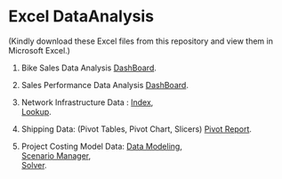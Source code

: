 # Excel DataAnalysis 
(Kindly download these Excel files from this repository and view them in Microsoft Excel.)

1) Bike Sales Data Analysis [DashBoard](https://github.com/surabhichandran/ExcelDataAnalysis/blob/main/Visuals/Bike_Dashboard.png).

2) Sales Performance Data Analysis [DashBoard](https://github.com/surabhichandran/ExcelDataAnalysis/blob/main/Visuals/Ex_Dashboards.png).

3) Network Infrastructure Data :
    [Index](https://github.com/surabhichandran/ExcelDataAnalysis/blob/main/Visuals/Ex_INDEX.png),   
    [Lookup](https://github.com/surabhichandran/ExcelDataAnalysis/blob/main/Visuals/Ex_LOOKUP.png).
    
4) Shipping Data: (Pivot Tables, Pivot Chart, Slicers) 
    [Pivot Report](https://github.com/surabhichandran/ExcelDataAnalysis/blob/main/Visuals/Ex_PivotReports.png).
    
5) Project Costing Model Data: 
    [Data Modeling](https://github.com/surabhichandran/ExcelDataAnalysis/blob/main/Visuals/Ex_DataModeling.png),  
    [Scenario Manager](https://github.com/surabhichandran/ExcelDataAnalysis/blob/main/Visuals/Ex_ScenarioManager.png),  
    [Solver](https://github.com/surabhichandran/ExcelDataAnalysis/blob/main/Visuals/Ex_Solver.png).
